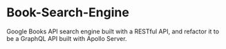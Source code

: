 # Book-Search-Engine
Google Books API search engine built with a RESTful API, and refactor it to be a GraphQL API built with Apollo Server.
